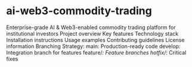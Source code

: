 # ai-web3-commodity-trading
Enterprise-grade AI &amp; Web3-enabled commodity trading platform for institutional investors
Project overview
Key features
Technology stack
Installation instructions
Usage examples
Contributing guidelines
License information
Branching Strategy:
main: Production-ready code
develop: Integration branch for features
feature/*: Feature branches
hotfix/*: Critical fixes
